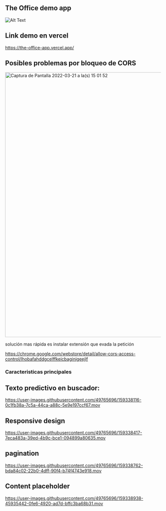 ## The Office demo app

![Alt Text](https://i.giphy.com/media/DoCIC5Pxp57qg/giphy.webp)

## Link demo en vercel
https://the-office-app.vercel.app/

## Posibles problemas por bloqueo de CORS
<img width="856" alt="Captura de Pantalla 2022-03-21 a la(s) 15 01 52" src="https://user-images.githubusercontent.com/49765696/159335938-0dff43a3-ee72-4327-863f-0c2a7ff06a06.png">

solución mas rápida es instalar extensión que evada la petición

https://chrome.google.com/webstore/detail/allow-cors-access-control/lhobafahddgcelffkeicbaginigeejlf

### Caracteristicas principales 

## Texto predictivo en buscador:

https://user-images.githubusercontent.com/49765696/159338116-0c1fb38a-7c5a-44ca-a88c-5e9e197ccf67.mov

## Responsive design

https://user-images.githubusercontent.com/49765696/159338417-7eca483a-39ed-4b9c-bce1-094899a80635.mov

## pagination

https://user-images.githubusercontent.com/49765696/159338762-bda84c02-22b0-4dff-90f4-b74f4743e918.mov

## Content placeholder

https://user-images.githubusercontent.com/49765696/159338938-45935442-0fe6-4920-ad7d-bffc3ba68b31.mov


